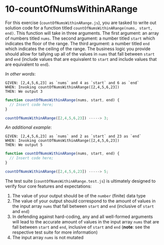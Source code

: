 # 10-countOfNumsWithinARange

For this exercise (`countOfNumsWithinARange.js`), you are tasked to write out solution code for a function titled `countOfNumsWithinARange(nums, start, end)`. This function will take in three arguments. The first argument: an array of numbers titled `nums`. The second argument: a number titled `start` which indicates the floor of the range. The third argument: a number titled `end` which indicates the ceiling of the range. The business logic you provide should allow for tallying up all of the values in `nums` that fall between `start` and `end` (include values that are equivalent to `start` and include values that are equivalent to `end`).

_In other words_:

```
GIVEN: [2,4,5,6,23] as `nums` and 4 as `start` and 6 as `end`
WHEN: Invoking countOfNumsWithinARange([2,4,5,6,23])
THEN: We output 3
```

```js
function countOfNumsWithinARange(nums, start, end) {
  // Insert code here;
}

countOfNumsWithinARange([2,4,5,6,23]) -----> 3;
```

_An additional example_:

```
GIVEN: [2,4,5,6,23] as `nums` and 2 as `start` and 23 as `end`
WHEN: Invoking countOfNumsWithinARange([2,4,5,6,23])
THEN: We output 5
```

```js
function countOfNumsWithinARange(nums, start, end) {
  // Insert code here;
}

countOfNumsWithinARange([2,4,5,6,23]) -----> 5;
```

The test suite (`countOfNumsWithinARange.test.js`) is ultimately designed to verify four core features and expectations:

1) The value of your output should be of the `number` (finite) data type 
2) The value of your output should correspond to the amount of values in the input array `nums` that fall between `start` and `end` (inclusive of `start` and `end`)
3) In defending against hard-coding, any and all well-formed arguments will lead to the accurate amount of values in the input array `nums` that are fall between `start` and `end`, inclusive of `start` and `end` (**note**: see the respective test suite for more information)
4) The input array `nums` is not mutated